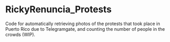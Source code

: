 # RickyRenuncia_Protests
Code for automatically retrieving photos of the protests that took place in Puerto Rico due to Telegramgate, and counting the number of people in the crowds (WIP). 
